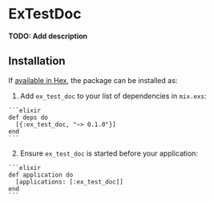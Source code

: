 # ExTestDoc

**TODO: Add description**

## Installation

If [available in Hex](https://hex.pm/docs/publish), the package can be installed as:

  1. Add `ex_test_doc` to your list of dependencies in `mix.exs`:

    ```elixir
    def deps do
      [{:ex_test_doc, "~> 0.1.0"}]
    end
    ```

  2. Ensure `ex_test_doc` is started before your application:

    ```elixir
    def application do
      [applications: [:ex_test_doc]]
    end
    ```

